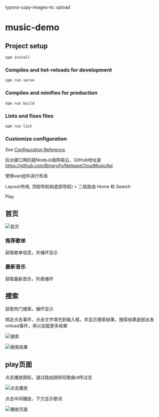 typora-copy-images-to: upload

# music-demo

## Project setup
```
npm install
```

### Compiles and hot-reloads for development
```
npm run serve
```

### Compiles and minifies for production
```
npm run build
```

### Lints and fixes files
```
npm run lint
```

### Customize configuration
See [Configuration Reference](https://cli.vuejs.org/config/).

后台接口用的是NodeJs版网易云，GitHub地址是 https://github.com/Binaryify/NeteaseCloudMusicApi

使用van组件进行布局

Layout(布局, 顶部导航和底部导航) > 二级路由 Home 和 Search

Play

## 首页

![首页](https://github.com/Hibariying/NetMusic/blob/77ee133f483df7db791d9355016e51955b85ae54/imgs/%E9%A6%96%E9%A1%B5.png)

### 推荐歌单

获取歌单信息，并循环显示

### 最新音乐

获取最新音乐，列表循环

## 搜索

获取热门搜索，循环显示

绑定点击事件，点击文字填充到输入框，并显示搜索结果，搜索结果底部出发onload事件，用以加载更多结果

![搜索](https://github.com/Hibariying/NetMusic/blob/77ee133f483df7db791d9355016e51955b85ae54/imgs/%E6%90%9C%E7%B4%A2.png)

![搜索结果](https://github.com/Hibariying/NetMusic/blob/77ee133f483df7db791d9355016e51955b85ae54/imgs/%E6%90%9C%E7%B4%A2%E7%BB%93%E6%9E%9C.png)

## play页面

点击播放图标，通过路由跳转将歌曲id传过去

![点击播放](https://github.com/Hibariying/NetMusic/blob/77ee133f483df7db791d9355016e51955b85ae54/imgs/%E7%82%B9%E5%87%BB%E6%92%AD%E6%94%BE.png)

点击中间播放，下方显示歌词

![播放页面](https://github.com/Hibariying/NetMusic/blob/77ee133f483df7db791d9355016e51955b85ae54/imgs/%E6%92%AD%E6%94%BE%E9%A1%B5%E9%9D%A2.png)
